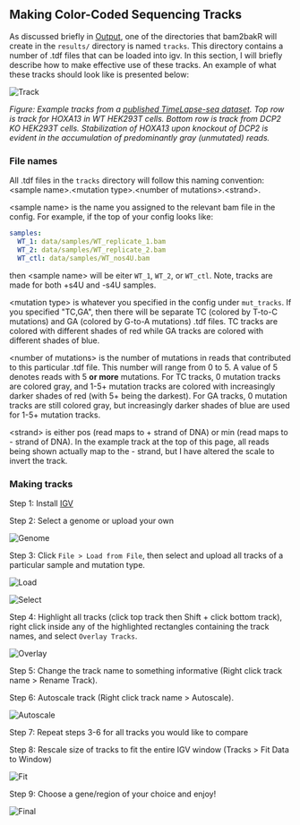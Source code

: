## Making Color-Coded Sequencing Tracks

As discussed briefly in [Output](output.md), one of the directories that bam2bakR will create in the `results/` directory is named `tracks`. This directory contains a number of .tdf files that can be loaded into igv. In this section, I will briefly describe how to make effective use of these tracks. An example of what these tracks should look like is presented below:

![Track](images/dcp2_igv.png)

*Figure: Example tracks from a [published TimeLapse-seq dataset](https://pubs.acs.org/doi/10.1021/acs.biochem.0c00069). Top row is track for HOXA13 in WT HEK293T cells. Bottom row is track from DCP2 KO HEK293T cells. Stabilization of HOXA13 upon knockout of DCP2 is evident in the accumulation of predominantly gray (unmutated) reads.*

### File names

All .tdf files in the `tracks` directory will follow this naming convention: <sample name\>.<mutation type\>.<number of mutations\>.<strand\>. 

<sample name\> is the name you assigned to the relevant bam file in the config. For example, if the top of your config looks like:

``` yaml
samples:
  WT_1: data/samples/WT_replicate_1.bam
  WT_2: data/samples/WT_replicate_2.bam
  WT_ctl: data/samples/WT_nos4U.bam
```

then <sample name\> will be eiter `WT_1`, `WT_2`, or `WT_ctl`. Note, tracks are made for both +s4U and -s4U samples.

<mutation type\> is whatever you specified in the config under `mut_tracks`. If you specified "TC,GA", then there will be separate TC (colored by T-to-C mutations) and GA (colored by G-to-A mutations) .tdf files. TC tracks are colored with different shades of red while GA tracks are colored with different shades of blue. 

<number of mutations\> is the number of mutations in reads that contributed to this particular .tdf file. This number will range from 0 to 5. A value of 5 denotes reads with 5 **or more** mutations. For TC tracks, 0 mutation tracks are colored gray, and 1-5+ mutation tracks are colored with increasingly darker shades of red (with 5+ being the darkest). For GA tracks, 0 mutation tracks are still colored gray, but increasingly darker shades of blue are used for 1-5+ mutation tracks.

<strand\> is either pos (read maps to + strand of DNA) or min (read maps to - strand of DNA). In the example track at the top of this page, all reads being shown actually map to the - strand, but I have altered the scale to invert the track.

### Making tracks

Step 1: Install [IGV](https://software.broadinstitute.org/software/igv/download)

Step 2: Select a genome or upload your own

![Genome](images/genome.png)

Step 3: Click `File > Load from File`, then select and upload all tracks of a particular sample and mutation type.

![Load](images/File_Load.png)

![Select](images/Select_all.png)

Step 4: Highlight all tracks (click top track then Shift + click bottom track), right click inside any of the highlighted rectangles containing the track names, and select `Overlay Tracks`.

![Overlay](images/Overlay_click.png)

Step 5: Change the track name to something informative (Right click track name > Rename Track).

Step 6: Autoscale track (Right click track name > Autoscale).

![Autoscale](images/Autoscale.png)

Step 7: Repeat steps 3-6 for all tracks you would like to compare

Step 8: Rescale size of tracks to fit the entire IGV window (Tracks > Fit Data to Window)

![Fit](images/Fit_to_Window.png)

Step 9: Choose a gene/region of your choice and enjoy!

![Final](images/Final.png)